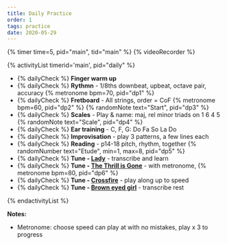 ```yaml
---
title: Daily Practice
order: 1
tags: practice
date: 2020-05-29
---
```


{% timer time=5, pid="main", tid="main" %}
{% videoRecorder %}

<!-- markdownlint-disable MD013 -->

{% activityList timerid='main', pid="daily" %}

- {% dailyCheck %} **Finger warm up**
- {% dailyCheck %} **Rythmn** - 1/8ths downbeat, upbeat, octave pair, accuracy {% metronome bpm=70, pid="dp1" %}
- {% dailyCheck %} **Fretboard** - All strings, order = CoF {% metronome bpm=60, pid="dp2" %} {% randomNote text="Start", pid="dp3" %}
- {% dailyCheck %} **Scales** - Play & name: maj, rel minor triads on 1 6 4 5 {% randomNote text="Scale", pid="dp4" %}
- {% dailyCheck %} **Ear training** - C, F, G: Do Fa So La Do
- {% dailyCheck %} **Improvisation** - play 3 patterns, a few lines each
- {% dailyCheck %} **Reading** - p14-18 pitch, rhythm, together {% randomNumber text="Etude", min=1, max=8, pid="dp5"  %}
- {% dailyCheck %} **Tune - [Lady](/tunes/lady)** - transcribe and learn
- {% dailyCheck %} **Tune - [The Thrill is Gone](/tunes/the-thrill-is-gone)** - with metronome, {% metronome bpm=80, pid="dp6" %}
- {% dailyCheck %} **Tune - [Crossfire](/tunes/crossfire?timer=6)** - play along up to speed
- {% dailyCheck %} **Tune - [Brown eyed girl](/tunes/brown-eyed-girl/)** - transcribe rest

{% endactivityList %}

<!-- markdownlint-enable MD013 -->

**Notes:**

- Metronome: choose speed can play at with no mistakes, play x 3 to progress
